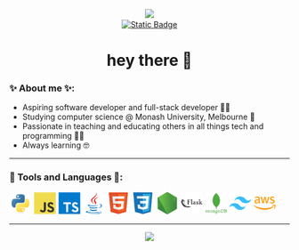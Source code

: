 <div id="header" align="center">
  <img src="https://media1.tenor.com/m/qb36GNMGgX0AAAAC/cat-computer.gif" width="230"/>
  <div id="badges">
    <a href="https://www.linkedin.com/in/rickyzhang10/">
      <img alt="Static Badge" src="https://img.shields.io/badge/LinkedIn-blue?style=for-the-badge&logo=linkedin">
    </a>
  </div>
  <h1>
    hey there 👋
  </h1>
</div>

### ✨ About me ✨:  
- Aspiring software developer and full-stack developer 👨‍💻
- Studying computer science @ Monash University, Melbourne 📘
-  Passionate in teaching and educating others in all things tech and programming 👨‍🏫
- Always learning 🤓

---

### 📏 Tools and Languages 📐:  
<div>
  <img src='https://github.com/devicons/devicon/blob/master/icons/python/python-original.svg' width='40'>
  <img src='https://github.com/devicons/devicon/blob/master/icons/javascript/javascript-original.svg' width='40'>
  <img src='https://github.com/devicons/devicon/blob/master/icons/typescript/typescript-original.svg' width='40'>
  <img src='https://github.com/devicons/devicon/blob/master/icons/java/java-original.svg' width='40'>
  <img src='https://github.com/devicons/devicon/blob/master/icons/html5/html5-original.svg' width='40'>
  <img src='https://github.com/devicons/devicon/blob/master/icons/css3/css3-original.svg' width='40'>
  <img src='https://github.com/devicons/devicon/blob/master/icons/nodejs/nodejs-original.svg' width='40'>
  <img src='https://github.com/devicons/devicon/blob/master/icons/flask/flask-original-wordmark.svg' width='40'>
  <img src='https://github.com/devicons/devicon/blob/master/icons/mongodb/mongodb-plain-wordmark.svg' width='40'>
  <img src='https://github.com/devicons/devicon/blob/master/icons/tailwindcss/tailwindcss-plain.svg' width='40'>
  <img src='https://github.com/devicons/devicon/blob/master/icons/amazonwebservices/amazonwebservices-plain-wordmark.svg' width='40'>
</div>

---
<div align="center">
  <a href="https://github.com/anuraghazra/github-readme-stats">
    <img src="https://github-readme-stats.vercel.app/api/top-langs/?username=Rikidink&layout=donut&theme=github_dark_dimmed" />
  </a>
</div>

<!--
**Rikidink/Rikidink** is a ✨ _special_ ✨ repository because its `README.md` (this file) appears on your GitHub profile.

Here are some ideas to get you started:

- 🔭 I’m currently working on ...
- 🌱 I’m currently learning ...
- 👯 I’m looking to collaborate on ...
- 🤔 I’m looking for help with ...
- 💬 Ask me about ...
- 📫 How to reach me: ...
- 😄 Pronouns: ...
- ⚡ Fun fact: ...
-->
